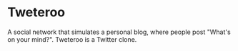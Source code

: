 # Tweteroo
A social network that simulates a personal blog, where people post "What's on your mind?". Tweteroo is a Twitter clone.
